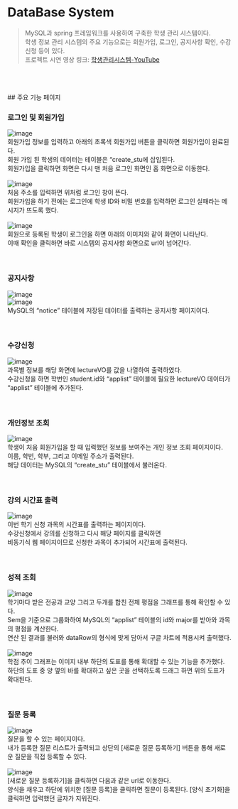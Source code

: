 # DataBase System<br/>
> MySQL과 spring 프레임워크를 사용하여 구축한 학생 관리 시스템이다.<br/>
> 학생 정보 관리 시스템의 주요 기능으로는 회원가입, 로그인, 공지사항 확인, 수강신청 등이 있다.<br/>
> 프로젝트 시연 영상 링크: [학생관리시스템-YouTube](https://www.youtube.com/watch?v=h9YNuLTT2PE&t=3s)

<br/><br/><br/>## 주요 기능 페이지


### 로그인 및 회원가입
![image](https://user-images.githubusercontent.com/45943080/103730623-9db81b80-5026-11eb-9cd4-9c43a11db279.png)<br/>
회원가입 정보를 입력하고 아래의 초록색 회원가입 버튼을 클릭하면 회원가입이 완료된다. <br/>
회원 가입 된 학생의 데이터는 테이블은 “create_stu에 삽입된다. <br/>
회원가입을 클릭하면 화면은 다시 맨 처음 로그인 화면인 홈 화면으로 이동한다.<br/><br/>
![image](https://user-images.githubusercontent.com/45943080/103730632-a4df2980-5026-11eb-96e2-db6491f832fd.png)<br/>
처음 주소를 입력하면 위처럼 로그인 창이 뜬다. <br/>
회원가입을 하기 전에는 로그인에 학생 ID와 비밀 번호를 입력하면 로그인 실패라는 메시지가 뜨도록 했다. <br/><br/>
![image](https://user-images.githubusercontent.com/45943080/103730634-a7418380-5026-11eb-8429-74d8f0411ecd.png)<br/>
회원으로 등록된 학생이 로그인을 하면 아래의 이미지와 같이 화면이 나타난다. <br/>
이때 확인을 클릭하면 바로 시스템의 공지사항 화면으로 url이 넘어간다. <br/><br/><br/>

### 공지사항
![image](https://user-images.githubusercontent.com/45943080/103730686-c4765200-5026-11eb-8cfd-f218765eae57.png)<br/>
![image](https://user-images.githubusercontent.com/45943080/103730694-c7714280-5026-11eb-9c05-cba574639938.png)<br/>
MySQL의 “notice” 테이블에 저장된 데이터를 출력하는 공지사항 페이지이다.<br/><br/><br/>

### 수강신청 
![image](https://user-images.githubusercontent.com/45943080/103730724-d8ba4f00-5026-11eb-8706-e1ac53fc0286.png)<br/>
과목별 정보를 해당 화면에 lectureVO를 값을 나열하여 출력하였다.<br/>
수강신청을 하면 학번인 student.id와 “applist” 테이블에 필요한 lectureVO 데이터가 “applist” 테이블에 추가된다.<br/><br/><br/>

### 개인정보 조회
![image](https://user-images.githubusercontent.com/45943080/103730753-ea035b80-5026-11eb-8501-756fbda58f42.png)<br/>
학생이 처음 회원가입을 할 때 입력했던 정보를 보여주는 개인 정보 조회 페이지이다. <br/>
이름, 학번, 학부, 그리고 이메일 주소가 출력된다. <br/>
해당 데이터는 MySQL의 “create_stu” 테이블에서 불러온다.<br/><br/><br/>

### 강의 시간표 출력
![image](https://user-images.githubusercontent.com/45943080/103730781-f982a480-5026-11eb-90f2-67cc927e8abe.png)<br/>
이번 학기 신청 과목의 시간표를 출력하는 페이지이다. <br/>
수강신청에서 강의를 신청하고 다시 해당 페이지를 클릭하면 <br/>
비동기식 웹 페이지이므로 신청한 과목이 추가되어 시간표에 출력된다. <br/><br/><br/>

### 성적 조회
![image](https://user-images.githubusercontent.com/45943080/103730810-0acbb100-5027-11eb-9310-4f678f971ad9.png)<br/>
학기마다 받은 전공과 교양 그리고 두개를 합친 전체 평점을 그래프를 통해 확인할 수 있다. <br/>
Sem을 기준으로 그룹화하여 MySQL의 “applist” 테이블의 id와 major를 받아와 과목의 평점을 계산한다. <br/>
연산 된 결과를 불러와 dataRow의 형식에 맞게 담아서 구글 차트에 적용시켜 출력했다.<br/><br/>
![image](https://user-images.githubusercontent.com/45943080/103730874-2d5dca00-5027-11eb-8da2-c20f08e19f80.png)<br/>
학점 추이 그래프는 이미지 내부 하단의 도표를 통해 확대할 수 있는 기능을 추가했다. <br/>
하단의 도표 중 양 옆의 바를 확대하고 싶은 곳을 선택하도록 드래그 하면 위의 도표가 확대된다. <br/><br/><br/>

### 질문 등록
![image](https://user-images.githubusercontent.com/45943080/103730851-21720800-5027-11eb-8df1-ce57918628bc.png)<br/>
질문을 할 수 있는 페이지이다. <br/>
내가 등록한 질문 리스트가 출력되고 상단의 [새로운 질문 등록하기] 버튼을 통해 새로운 질문을 직접 등록할 수 있다. <br/><br/>
![image](https://user-images.githubusercontent.com/45943080/103730860-23d46200-5027-11eb-8a1a-dc6c5a7986d7.png)<br/>
[새로운 질문 등록하기]을 클릭하면 다음과 같은 url로 이동한다. <br/>
양식을 채우고 하단에 위치한 [질문 등록]을 클릭하면 질문이 등록된다. [양식 초기화]을 클릭하면 입력했던 글자가 지워진다. <br/><br/><br/>
